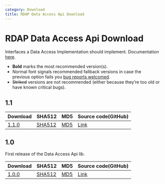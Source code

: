 ```yaml
---
category: Download
title: RDAP Data Access Api Download
---
```


# RDAP Data Access Api Download

Interfaces a Data Access Implementation should implement. Documentation [here](data-access-layer.html).

- **Bold** marks the most recommended version(s).
- Normal font signals recommended fallback versions in case the previous option fails you [bug reports welcomed](https://github.com/NICMx/rdap-data-access-api/issues).
- ~~Striked~~ versions are not recommended (either because they’re too old or have known critical bugs).

## 1.1

|Download |SHA512    |MD5    |Source code(GitHub)|
|:--------|:---------|:------|:---------|
|[1.1.0](https://github.com/NICMx/releases/raw/master/RedDog/rdap-data-access-api-1.1.0.jar)|[SHA512](https://github.com/NICMx/releases/raw/master/RedDog/rdap-data-access-api-1.1.0.jar.sha)|[MD5](https://github.com/NICMx/releases/raw/master/RedDog/rdap-data-access-api-1.1.0.jar.md5)|[Link](https://github.com/NICMx/rdap-data-access-api/tree/v1.1.0)|

## 1.0

First release of the Data Access Api lib.

|Download |SHA512    |MD5    |Source code(GitHub)|
|:--------|:---------|:------|:---------|
|[1.0.0](https://github.com/NICMx/releases/raw/master/RedDog/rdap-data-access-api-1.0.jar)|[SHA512](https://github.com/NICMx/releases/raw/master/RedDog/rdap-data-access-api-1.0.sha)|[MD5](https://github.com/NICMx/releases/raw/master/RedDog/rdap-data-access-api-1.0.md5)|[Link](https://github.com/NICMx/rdap-data-access-api/tree/v1.0.0)|

